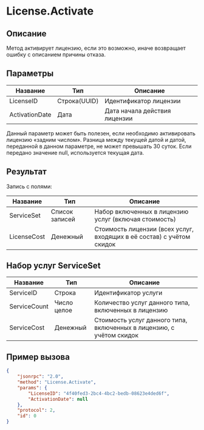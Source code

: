 # License.Activate

## Описание

Метод активирует лицензию, если это возможно, иначе возвращает ошибку с описанием причины отказа.

## Параметры

| Название       | Тип          | Описание                  |
|----------------|--------------|---------------------------|
| LicenseID      | Строка(UUID) | Идентификатор лицензии    |
| ActivationDate | Дата         | Дата начала действия лицензии |

Данный параметр может быть полезен, если необходимо активировать лицензию «задним числом». Разница между текущей датой и датой, переданной в данном параметре, не может превышать 30 суток. Если передано значение null, используется текущая дата.

## Результат

Запись с полями:

| Название     | Тип             | Описание                                                                 |
|--------------|-----------------|--------------------------------------------------------------------------|
| ServiceSet   | Список записей  | Набор включенных в лицензию услуг (включая стоимость)                    |
| LicenseCost  | Денежный        | Стоимость лицензии (всех услуг, входящих в её состав) с учётом скидок    |

## Набор услуг ServiceSet

| Название       | Тип          | Описание                                                                 |
|----------------|--------------|--------------------------------------------------------------------------|
| ServiceID      | Строка       | Идентификатор услуги                                                     |
| ServiceCount   | Число целое  | Количество услуг данного типа, включенных в лицензию                     |
| ServiceCost    | Денежный     | Стоимость услуг данного типа, включенных в лицензию, с учётом скидок     |

## Пример вызова

```json
{
    "jsonrpc": "2.0",
    "method": "License.Activate",
    "params": {
        "LicenseID": "4f40fed3-2bc4-4bc2-bedb-08623e4ded6f",
        "ActivationDate": null
    },
    "protocol": 2,
    "id": 0
}
